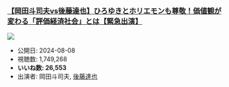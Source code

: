 ### [【岡田斗司夫vs後藤達也】ひろゆきとホリエモンも尊敬！価値観が変わる「評価経済社会」とは【緊急出演】](https://www.youtube.com/watch?v=oHDV4qfKJSw)
[![](https://img.youtube.com/vi/oHDV4qfKJSw/sddefault.jpg)](https://www.youtube.com/watch?v=oHDV4qfKJSw)
-   公開日: 2024-08-08
-   視聴数: 1,749,268
-   **いいね数: 26,553**
-   出演者: 岡田斗司夫, [後藤達也](/rehacq_fan/people/後藤達也 "wikilink")
